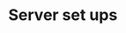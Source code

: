 <!-- TITLE: Server Set Ups -->
<!-- SUBTITLE: A quick summary of Server Set Ups -->

# Server set ups